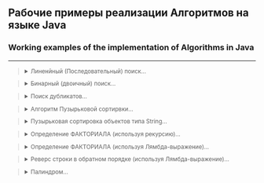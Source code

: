 ## Рабочие примеры реализации Алгоритмов на языке Java
### Working examples of the implementation of Algorithms in Java
---
<small>


><details><summary>Линенйный (Последовательный) поиск...</summary>
>
>*Последовательный поиск (Sequential Search)*, называемый также *линейным поиском*, является самым простым из всех алгоритмов поиска. Это метод поиска одного
 значения t в коллекции С "в лоб". Он находит t, начиная с первого элемента коллекции и исследуя каждый последующий элемент до тех пор, пока не просмотрит всю
 коллекцию или пока соответствующий элемент не будет найден.
>
>**Наилучший случай: O(1); средний и наихудший случаи: О(n)**
>
>[SearchBruteForce - Линенйный поиск](https://github.com/aykononov/Algorithms/blob/master/SearchBruteForce.java) 
></details>

><details><summary>Бинарный (двоичный) поиск...</summary>
>
>*Бинарный (двоичный) поиск* обеспечивает лучшую производительность, чем *последовательный поиск*, поскольку работает с коллекцией, элементы которой уже *отсортированы*.
> 
>**Наилучший случай: O(1); средний и наихудший случаи: O(log n)**
>
>[SearchBinary - Бинарный поиск](https://github.com/aykononov/Algorithms/blob/master/SearchBinary.java)
></details>

  
><details><summary>Поиск дубликатов...</summary>
>
>Поиск дубликатов в массиве методом простого перебора всех элементов можно реализовать двумя вложенными циклами.
>  
>**Временная сложность - O(n²), пространственная сложность —  O(1).**
>
>[SearchSimpleDuplicate - Найти первый дубликат в массиве простым перебором](https://github.com/aykononov/Algorithms/blob/master/SearchSimpleDuplicate.java)
></details>


><details><summary>Алгоритм Пузырьковой сортирвки...</summary>
>
>Алгоритм Пузырьковой сортирвки массива целых чисел.
>
>[SortBubble - Алгоритм Пузырьковой сортировки](https://github.com/aykononov/Algorithms/blob/master/SortBubble.java)
></details>

><details><summary>Пузырьковая сортировка объектов типа String...</summary>
>
>Реализация алгоритма Пузырьковой сортирвки для объектов типа String.
>
>[SortBoobleString - Пример Пузырьковой сортировки строк](https://github.com/aykononov/Algorithms/blob/master/SortBoobleString.java)
></details>

><details><summary>Определение ФАКТОРИАЛА (используя рекурсию)...</summary>
>
>*Факториал натурального числа n* определяется, как произведение всех натуральных чисел от 1 до n включительно.  
>
>[FactorialUsingRecursion - Определение ФАКТОРИАЛА (используя рекурсию)](https://github.com/aykononov/Algorithms/blob/master/FactorialUsingRecursion.java)  
></details>


><details><summary>Определение ФАКТОРИАЛА (используя Лямбда-выражение)...</summary>
>
>Пример программы, где блочное Лямбда-выражение применяется для вычисления и возврата факториала целочисленного значения.
>
>[FactorialUsingLambda - Определение ФАКТОРИАЛА (используя Лямбда-выражение)](https://github.com/aykononov/Algorithms/blob/master/FactorialUsingLambda.java) 
></details>


><details><summary>Реверс строки в обратном порядке (используя Лямбда-выражение)...</summary>
>
>В данном примере программы, блочное Лямбда-выражение изменяет строку на обратный порядок следования символов в этой строке.
> 
>[ReverseStringUsingLambda - Реверс строки в обратном порядке (используя Лямбда-выражение)](https://github.com/aykononov/Algorithms/blob/master/ReverseStringUsingLambda.java)
></details>


><details><summary>Палиндром...</summary>
>
>Палиндромом считаются слова, фразы или числа, которые одинаково читаются слева направо и справа налево.
>
>[Palindrom - Пример проверяет, является ли строка Палиндромом](https://github.com/aykononov/Algorithms/blob/master/Palindrom.java)
></details>

</small>
